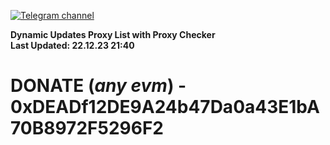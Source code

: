 [![Telegram channel](https://img.shields.io/endpoint?url=https://runkit.io/damiankrawczyk/telegram-badge/branches/master?url=https://t.me/n4z4v0d)](https://t.me/n4z4v0d) 

**Dynamic Updates Proxy List with Proxy Checker**  
**Last Updated: 22.12.23 21:40**

# DONATE (_any evm_) - 0xDEADf12DE9A24b47Da0a43E1bA70B8972F5296F2
